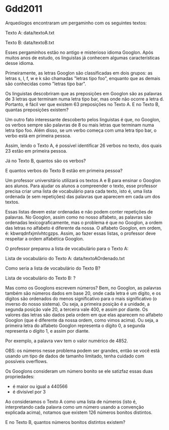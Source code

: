 Gdd2011
=======

Arqueólogos encontraram um pergaminho com os seguintes textos:


Texto A: data/textoA.txt

Texto B: data/textoB.txt


Esses pergaminhos estão no antigo e misterioso idioma Googlon. Após muitos anos de estudo, os linguistas já conhecem algumas características desse idioma.

Primeiramente, as letras Googlon são classificadas em dois grupos: as letras s, l, f, w e k são chamadas "letras tipo foo", enquanto que as demais são conhecidas como "letras tipo bar".

Os linguistas descobriram que as preposições em Googlon são as palavras de 3 letras que terminam numa letra tipo bar, mas onde não ocorre a letra d. Portanto, é fácil ver que existem 63 preposições no Texto A. E no Texto B, quantas preposições existem?

Um outro fato interessante descoberto pelos linguistas é que, no Googlon, os verbos sempre são palavras de 8 ou mais letras que terminam numa letra tipo foo. Além disso, se um verbo começa com uma letra tipo bar, o verbo está em primeira pessoa.

Assim, lendo o Texto A, é possível identificar 26 verbos no texto, dos quais 23 estão em primeira pessoa.

Já no Texto B, quantos são os verbos?

E quantos verbos do Texto B estão em primeira pessoa?



Um professor universitário utilizará os textos A e B para ensinar o Googlon aos alunos. Para ajudar os alunos a compreender o texto, esse professor precisa criar uma lista de vocabulário para cada texto, isto é, uma lista ordenada (e sem repetições) das palavras que aparecem em cada um dos textos.

Essas listas devem estar ordenadas e não podem conter repetições de palavras. No Googlon, assim como no nosso alfabeto, as palavras são ordenadas lexicograficamente, mas o problema é que no Googlon, a ordem das letras no alfabeto é diferente da nossa. O alfabeto Googlon, em ordem, é: kbwrqdnfxjmlvhtcgzps. Assim, ao fazer essas listas, o professor deve respeitar a ordem alfabética Googlon.

O professor preparou a lista de vocabulário para o Texto A:

Lista de vocabulário do Texto A: data/textoAOrdenado.txt

Como seria a lista de vocabulário do Texto B?

Lista de vocabulário do Texto B: ?



Mas como os Googlons escrevem números? Bem, no Googlon, as palavras também são números dados em base 20, onde cada letra é um dígito, e os dígitos são ordenados do menos significativo para o mais significativo (o inverso do nosso sistema). Ou seja, a primeira posição é a unidade, a segunda posição vale 20, a terceira vale 400, e assim por diante. Os valores das letras são dados pela ordem em que elas aparecem no alfabeto Googlon (que é diferente da nossa ordem, como vimos acima). Ou seja, a primeira letra do alfabeto Googlon representa o dígito 0, a segunda representa o dígito 1, e assim por diante.

Por exemplo, a palavra vwv tem o valor numérico de 4852.

OBS: os números nesse problema podem ser grandes, então se você está usando um tipo de dados de tamanho limitado, tenha cuidado com possíveis overflows.

Os Googlons consideram um número bonito se ele satizfaz essas duas propriedades:

 - é maior ou igual a 440566
 - é divisível por 3

Ao consideramos o Texto A como uma lista de números (isto é, interpretando cada palavra como um número usando a convenção explicada acima), notamos que existem 126 números bonitos distintos.

E no Texto B, quantos números bonitos distintos existem?




